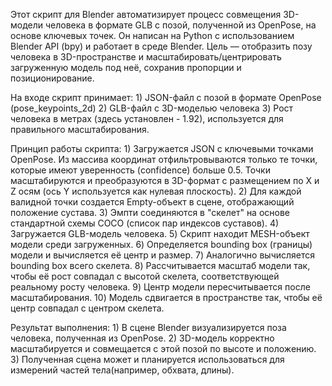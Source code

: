 Этот скрипт для Blender автоматизирует процесс совмещения 3D-модели человека в формате GLB с позой, полученной из OpenPose, на основе ключевых точек. Он написан на Python с использованием Blender API (bpy) и работает в среде Blender. Цель — отобразить позу человека в 3D-пространстве и масштабировать/центрировать загруженную модель под неё, сохранив пропорции и позиционирование.

На входе скрипт принимает:
    1) JSON-файл с позой в формате OpenPose (pose_keypoints_2d)
    2) GLB-файл с 3D-моделью человека
    3) Рост человека в метрах (здесь установлен - 1.92), используется для правильного масштабирования.

Принцип работы скрипта:
    1) Загружается JSON с ключевыми точками OpenPose. Из массива координат отфильтровываются только те точки, которые имеют уверенность (confidence) больше 0.5. Точки масштабируются и преобразуются в 3D-формат с размещением по X и Z осям (ось Y используется как нулевая плоскость).
    2) Для каждой валидной точки создается Empty-объект в сцене, отображающий положение сустава.
    3) Эмпти соединяются в "скелет" на основе стандартной схемы COCO (список пар индексов суставов).
    4) Загружается GLB-модель человека.
    5) Скрипт находит MESH-объект модели среди загруженных.
    6) Определяется bounding box (границы) модели и вычисляется её центр и размер.
    7) Аналогично вычисляется bounding box всего скелета.
    8) Рассчитывается масштаб модели так, чтобы её рост совпадал с высотой скелета, соответствующей реальному росту человека.
    9) Центр модели пересчитывается после масштабирования.
    10) Модель сдвигается в пространстве так, чтобы её центр совпадал с центром скелета.

Результат выполнения:
    1) В сцене Blender визуализируется поза человека, полученная из OpenPose.
    2) 3D-модель корректно масштабируется и совмещается с этой позой по высоте и положению.
    3) Полученная сцена может и планируется использоваться для измерений частей тела(например, обхвата, длины).